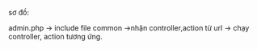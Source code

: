sơ đồ:


admin.php -> include file common ->nhận controller,action từ url -> chạy controller, action tương ứng.
